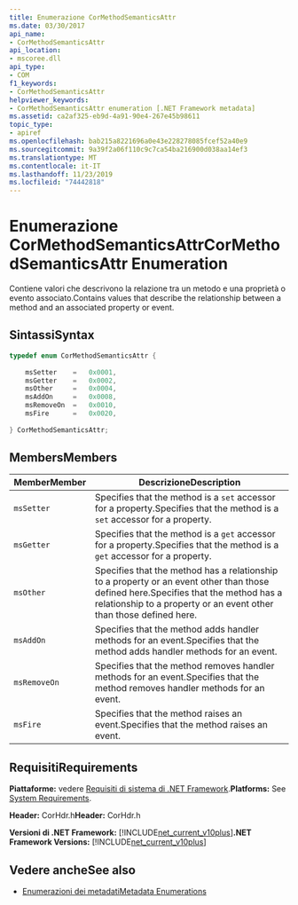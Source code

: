 ```yaml
---
title: Enumerazione CorMethodSemanticsAttr
ms.date: 03/30/2017
api_name:
- CorMethodSemanticsAttr
api_location:
- mscoree.dll
api_type:
- COM
f1_keywords:
- CorMethodSemanticsAttr
helpviewer_keywords:
- CorMethodSemanticsAttr enumeration [.NET Framework metadata]
ms.assetid: ca2af325-eb9d-4a91-90e4-267e45b98611
topic_type:
- apiref
ms.openlocfilehash: bab215a8221696a0e43e228278085fcef52a40e9
ms.sourcegitcommit: 9a39f2a06f110c9c7ca54ba216900d038aa14ef3
ms.translationtype: MT
ms.contentlocale: it-IT
ms.lasthandoff: 11/23/2019
ms.locfileid: "74442818"
---
```

# <a name="cormethodsemanticsattr-enumeration"></a><span data-ttu-id="8869b-102">Enumerazione CorMethodSemanticsAttr</span><span class="sxs-lookup"><span data-stu-id="8869b-102">CorMethodSemanticsAttr Enumeration</span></span>
<span data-ttu-id="8869b-103">Contiene valori che descrivono la relazione tra un metodo e una proprietà o evento associato.</span><span class="sxs-lookup"><span data-stu-id="8869b-103">Contains values that describe the relationship between a method and an associated property or event.</span></span>  
  
## <a name="syntax"></a><span data-ttu-id="8869b-104">Sintassi</span><span class="sxs-lookup"><span data-stu-id="8869b-104">Syntax</span></span>  
  
```cpp  
typedef enum CorMethodSemanticsAttr {  
  
    msSetter    =   0x0001,  
    msGetter    =   0x0002,  
    msOther     =   0x0004,  
    msAddOn     =   0x0008,  
    msRemoveOn  =   0x0010,  
    msFire      =   0x0020,  
  
} CorMethodSemanticsAttr;  
```  
  
## <a name="members"></a><span data-ttu-id="8869b-105">Members</span><span class="sxs-lookup"><span data-stu-id="8869b-105">Members</span></span>  
  
|<span data-ttu-id="8869b-106">Member</span><span class="sxs-lookup"><span data-stu-id="8869b-106">Member</span></span>|<span data-ttu-id="8869b-107">Descrizione</span><span class="sxs-lookup"><span data-stu-id="8869b-107">Description</span></span>|  
|------------|-----------------|  
|`msSetter`|<span data-ttu-id="8869b-108">Specifies that the method is a `set` accessor for a property.</span><span class="sxs-lookup"><span data-stu-id="8869b-108">Specifies that the method is a `set` accessor for a property.</span></span>|  
|`msGetter`|<span data-ttu-id="8869b-109">Specifies that the method is a `get` accessor for a property.</span><span class="sxs-lookup"><span data-stu-id="8869b-109">Specifies that the method is a `get` accessor for a property.</span></span>|  
|`msOther`|<span data-ttu-id="8869b-110">Specifies that the method has a relationship to a property or an event other than those defined here.</span><span class="sxs-lookup"><span data-stu-id="8869b-110">Specifies that the method has a relationship to a property or an event other than those defined here.</span></span>|  
|`msAddOn`|<span data-ttu-id="8869b-111">Specifies that the method adds handler methods for an event.</span><span class="sxs-lookup"><span data-stu-id="8869b-111">Specifies that the method adds handler methods for an event.</span></span>|  
|`msRemoveOn`|<span data-ttu-id="8869b-112">Specifies that the method removes handler methods for an event.</span><span class="sxs-lookup"><span data-stu-id="8869b-112">Specifies that the method removes handler methods for an event.</span></span>|  
|`msFire`|<span data-ttu-id="8869b-113">Specifies that the method raises an event.</span><span class="sxs-lookup"><span data-stu-id="8869b-113">Specifies that the method raises an event.</span></span>|  
  
## <a name="requirements"></a><span data-ttu-id="8869b-114">Requisiti</span><span class="sxs-lookup"><span data-stu-id="8869b-114">Requirements</span></span>  
 <span data-ttu-id="8869b-115">**Piattaforme:** vedere [Requisiti di sistema di .NET Framework](../../../../docs/framework/get-started/system-requirements.md).</span><span class="sxs-lookup"><span data-stu-id="8869b-115">**Platforms:** See [System Requirements](../../../../docs/framework/get-started/system-requirements.md).</span></span>  
  
 <span data-ttu-id="8869b-116">**Header:** CorHdr.h</span><span class="sxs-lookup"><span data-stu-id="8869b-116">**Header:** CorHdr.h</span></span>  
  
 <span data-ttu-id="8869b-117">**Versioni di .NET Framework:** [!INCLUDE[net_current_v10plus](../../../../includes/net-current-v10plus-md.md)]</span><span class="sxs-lookup"><span data-stu-id="8869b-117">**.NET Framework Versions:** [!INCLUDE[net_current_v10plus](../../../../includes/net-current-v10plus-md.md)]</span></span>  
  
## <a name="see-also"></a><span data-ttu-id="8869b-118">Vedere anche</span><span class="sxs-lookup"><span data-stu-id="8869b-118">See also</span></span>

- [<span data-ttu-id="8869b-119">Enumerazioni dei metadati</span><span class="sxs-lookup"><span data-stu-id="8869b-119">Metadata Enumerations</span></span>](../../../../docs/framework/unmanaged-api/metadata/metadata-enumerations.md)
